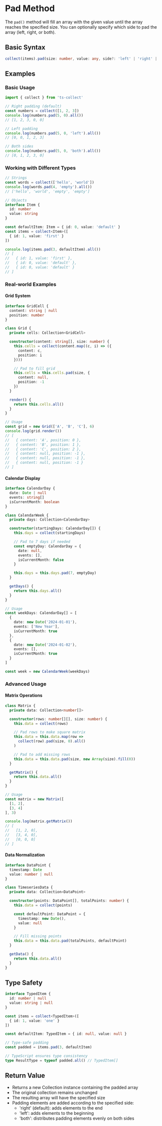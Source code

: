 # Pad Method

The `pad()` method will fill an array with the given value until the array reaches the specified size. You can optionally specify which side to pad the array (left, right, or both).

## Basic Syntax

```typescript
collect(items).pad(size: number, value: any, side?: 'left' | 'right' | 'both')
```

## Examples

### Basic Usage

```typescript
import { collect } from 'ts-collect'

// Right padding (default)
const numbers = collect([1, 2, 3])
console.log(numbers.pad(5, 0).all())
// [1, 2, 3, 0, 0]

// Left padding
console.log(numbers.pad(5, 0, 'left').all())
// [0, 0, 1, 2, 3]

// Both sides
console.log(numbers.pad(5, 0, 'both').all())
// [0, 1, 2, 3, 0]
```

### Working with Different Types

```typescript
// Strings
const words = collect(['hello', 'world'])
console.log(words.pad(4, 'empty').all())
// ['hello', 'world', 'empty', 'empty']

// Objects
interface Item {
  id: number
  value: string
}

const defaultItem: Item = { id: 0, value: 'default' }
const items = collect<Item>([
  { id: 1, value: 'first' }
])

console.log(items.pad(3, defaultItem).all())
// [
//   { id: 1, value: 'first' },
//   { id: 0, value: 'default' },
//   { id: 0, value: 'default' }
// ]
```

### Real-world Examples

#### Grid System

```typescript
interface GridCell {
  content: string | null
  position: number
}

class Grid {
  private cells: Collection<GridCell>

  constructor(content: string[], size: number) {
    this.cells = collect(content.map((c, i) => ({
      content: c,
      position: i
    })))

    // Pad to fill grid
    this.cells = this.cells.pad(size, {
      content: null,
      position: -1
    })
  }

  render() {
    return this.cells.all()
  }
}

// Usage
const grid = new Grid(['A', 'B', 'C'], 6)
console.log(grid.render())
// [
//   { content: 'A', position: 0 },
//   { content: 'B', position: 1 },
//   { content: 'C', position: 2 },
//   { content: null, position: -1 },
//   { content: null, position: -1 },
//   { content: null, position: -1 }
// ]
```

#### Calendar Display

```typescript
interface CalendarDay {
  date: Date | null
  events: string[]
  isCurrentMonth: boolean
}

class CalendarWeek {
  private days: Collection<CalendarDay>

  constructor(startingDays: CalendarDay[]) {
    this.days = collect(startingDays)

    // Pad to 7 days if needed
    const emptyDay: CalendarDay = {
      date: null,
      events: [],
      isCurrentMonth: false
    }

    this.days = this.days.pad(7, emptyDay)
  }

  getDays() {
    return this.days.all()
  }
}

// Usage
const weekDays: CalendarDay[] = [
  {
    date: new Date('2024-01-01'),
    events: ['New Year'],
    isCurrentMonth: true
  },
  {
    date: new Date('2024-01-02'),
    events: [],
    isCurrentMonth: true
  }
]

const week = new CalendarWeek(weekDays)
```

### Advanced Usage

#### Matrix Operations

```typescript
class Matrix {
  private data: Collection<number[]>

  constructor(rows: number[][], size: number) {
    this.data = collect(rows)

    // Pad rows to make square matrix
    this.data = this.data.map(row =>
      collect(row).pad(size, 0).all()
    )

    // Pad to add missing rows
    this.data = this.data.pad(size, new Array(size).fill(0))
  }

  getMatrix() {
    return this.data.all()
  }
}

// Usage
const matrix = new Matrix([
  [1, 2],
  [3, 4]
], 3)

console.log(matrix.getMatrix())
// [
//   [1, 2, 0],
//   [3, 4, 0],
//   [0, 0, 0]
// ]
```

#### Data Normalization

```typescript
interface DataPoint {
  timestamp: Date
  value: number | null
}

class TimeseriesData {
  private data: Collection<DataPoint>

  constructor(points: DataPoint[], totalPoints: number) {
    this.data = collect(points)

    const defaultPoint: DataPoint = {
      timestamp: new Date(),
      value: null
    }

    // Fill missing points
    this.data = this.data.pad(totalPoints, defaultPoint)
  }

  getData() {
    return this.data.all()
  }
}
```

## Type Safety

```typescript
interface TypedItem {
  id: number | null
  value: string | null
}

const items = collect<TypedItem>([
  { id: 1, value: 'one' }
])

const defaultItem: TypedItem = { id: null, value: null }

// Type-safe padding
const padded = items.pad(3, defaultItem)

// TypeScript ensures type consistency
type ResultType = typeof padded.all() // TypedItem[]
```

## Return Value

- Returns a new Collection instance containing the padded array
- The original collection remains unchanged
- The resulting array will have the specified size
- Padding elements are added according to the specified side:
  - 'right' (default): adds elements to the end
  - 'left': adds elements to the beginning
  - 'both': distributes padding elements evenly on both sides
